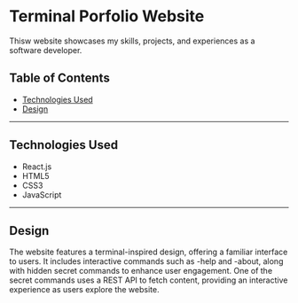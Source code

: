 # Terminal Porfolio Website

Thisw website showcases my skills, projects, and experiences as a software developer.

## Table of Contents 
- [Technologies Used](#technologies-used)  
- [Design](#design)

---
## Technologies Used  
  - React.js  
  - HTML5  
  - CSS3  
  - JavaScript

---
## Design
The website features a terminal-inspired design, offering a familiar interface to users. It includes interactive commands such as -help and -about, along with hidden secret commands to enhance user engagement. One of the secret commands uses a REST API to fetch content, providing an interactive experience as users explore the website.
